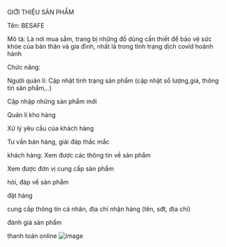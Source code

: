  GIỚI THIỆU SẢN PHẨM

Tên: BESAFE

Mô tả: Là nơi mua sắm, trang bị những đồ dùng cần thiết để bảo vệ sức khỏe của bản thân và gia đình, nhất là trong tình trạng dịch covid hoành hành

Chức năng:

Người quản lí:
Cập nhật tình trạng sản phẩm (cập nhật số lượng,giá, thông tin sản phẩm,..)

Cập nhập những sản phẩm mới

Quản lí kho hàng

Xử lý yêu cầu của khách hàng

Tư vấn bán hàng, giải đáp thắc mắc

khách hàng:
Xem được các thông tin về sản phẩm

Xem được đơn vị cung cấp sản phẩm

hỏi, đáp về sản phẩm

đặt hàng

cung cấp thông tin cá nhân, địa chỉ nhận hàng (tên, sđt, địa chỉ)

đánh giá sản phẩm

thanh toán online
![image](https://user-images.githubusercontent.com/73162132/111297380-23d48c00-8680-11eb-88f6-cfa942c2a554.png)

